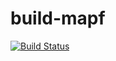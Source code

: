 # build-mapf

[![Build Status](https://travis-ci.org/teobellu/build-mapf.svg?branch=master)](https://travis-ci.org/teobellu/build-mapf)
